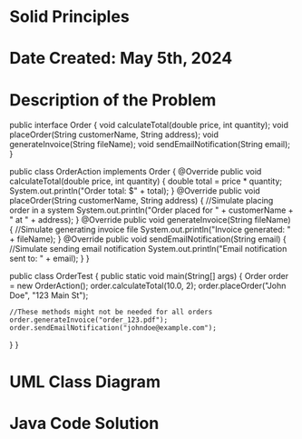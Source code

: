 # Solid Principles

# Date Created: May 5th, 2024

# Description of the Problem

public interface Order
{
  void calculateTotal(double price, int quantity);
  void placeOrder(String customerName, String address);
  void generateInvoice(String fileName);
  void sendEmailNotification(String email);
}

public class OrderAction implements Order
{
  @Override
  public void calculateTotal(double price, int quantity)
  {
    double total = price * quantity;
    System.out.println("Order total: $" + total);
  }
  @Override
  public void placeOrder(String customerName, String address)
  {
    //Simulate placing order in a system
    System.out.println("Order placed for " + customerName + " at " + address);
  }
  @Override
  public void generateInvoice(String fileName)
  {
    //Simulate generating invoice file
    System.out.println("Invoice generated: " + fileName);
  }
  @Override
  public void sendEmailNotification(String email)
  {
    //Simulate sending email notification
    System.out.println("Email notification sent to: " + email);
  }
}

public class OrderTest
{
  public static void main(String[] args)
  {
    Order order = new OrderAction();
    order.calculateTotal(10.0, 2);
    order.placeOrder("John Doe", "123 Main St");

    //These methods might not be needed for all orders
    order.generateInvoice("order_123.pdf");
    order.sendEmailNotification("johndoe@example.com");
  }
}



# UML Class Diagram




# Java Code Solution
